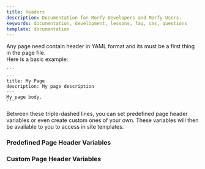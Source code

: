 ```yaml
---
title: Headers
description: Documentation for Morfy Developers and Morfy Users.
keywords: documentation, development, lessons, faq, cms, questions
template: documentation
---
```


Any page need contain header in YAML format and its must be a first thing in the page file.  
Here is a basic example:  

    ```
    ---
    title: My Page
    description: My page description
    ---
    My page body.
    ```

Between these triple-dashed lines, you can set predefined page header variables or even create custom ones of your own. These variables will then be available to you to access in site templates.  

### Predefined Page Header Variables

### Custom Page Header Variables
